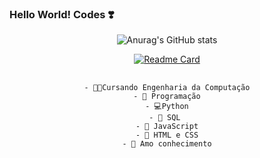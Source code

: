 ### Hello World! Codes ❣️

<!--
**JuJubali/JuJubali** is a ✨ _special_ ✨ repository because its `README.md` (this file) appears on your GitHub profile.

Here are some ideas to get you started:

-->
<div align="center">

 ![Anurag's GitHub stats](https://github-readme-stats.vercel.app/api?username=Jujubali&theme=dark&show_icons=true)
 
  [![Readme Card](https://github-readme-stats.vercel.app/api/pin/?username=JuJubali&repo=Mathlove&theme=dark&show_icons=true)](https://github.com/JuJubali/Mathlove)
 ##
    - 🧑‍🔬Cursando Engenharia da Computação
    - 💚 Programação
    - 💻Python
    - 🎲 SQL 
    - 💛 JavaScript
    - 👾 HTML e CSS
    - 🤔 Amo conhecimento
##

</div>
